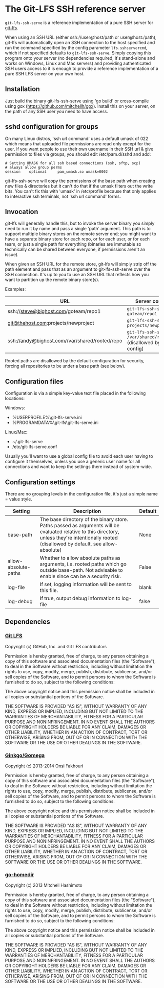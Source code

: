 # The Git-LFS SSH reference server #

`git-lfs-ssh-serve` is a reference implementation of a pure SSH server for 
[git-lfs](https://github.com/github/git-lfs).

When using an SSH URL (either ssh://user@host/path or user@host:/path), git-lfs
will automatically open an SSH connection to the host specified and run the
command specified by the config parameter ```lfs.sshservercmd```, which if not
specified defaults to ```git-lfs-ssh-serve```. Simply copying this program onto your
server (no dependencies required, it's stand-alone and works on Windows, Linux
and Mac servers) and providing authenticated SSH users access to it is enough to
provide a reference implementation of a pure SSH LFS server on your own host.

## Installation ##

Just build the binary git-lfs-ssh-serve using 'go build' or cross-compile using
gox (https://github.com/mitchellh/gox). Install this on your server, on the path
of any SSH user you need to have access.

## sshd configuration for groups ##

On many Linux distros, 'ssh url command' uses a default umask of 022 which means
that uploaded file permissions are read only except for the user. If you want 
people to use their own username in their SSH url & give permission to files via
groups, you should edit /etc/pam.d/sshd and add:
```
# Setting UMASK for all ssh based connections (ssh, sftp, scp)
# always allow group perms
session    optional     pam_umask.so umask=0002
```

git-lfs-ssh-serve will copy the permissions of the base path when creating new files
& directories but it can't do that if the umask filters out the write bits. You
can't fix this with 'umask' in /etc/profile because that only applies to
interactive ssh terminals, not 'ssh url command' forms.

## Invocation ##

git-lfs will generally handle this, but to invoke the server binary you simply
need to run it by name and pass a single 'path' argument. This path is to
support multiple binary stores on the remote server end; you might want to have
a separate binary store for each repo, or for each user, or for each team, or
just a single path for everything (binaries are immutable so technically can be
shared between everyone, if permissions aren't an issue).

When given an SSH URL for the remote store, git-lfs will simply strip off the
path element and pass that as an argument to git-lfs-ssh-serve over the SSH
connection. It's up to you to use an SSH URL that reflects how you want to
partition up the remote binary store(s).

Examples:

| URL | Server command |
|-----|----------------|
|ssh://steve@bighost.com/goteam/repo1|```git-lfs-ssh-serve goteam/repo1```|
|git@thehost.com:projects/newproject|```git-lfs-ssh-serve projects/newproject```|
|ssh://andy@bighost.com//var/shared/rooted/repo|```git-lfs-ssh-serve /var/shared/rooted/repo``` (disallowed by default config)|

Rooted paths are disallowed by the default configuration for security, forcing
all repositories to be under a base path (see below).

## Configuration files ##

Configuration is via a simple key-value text file placed in the following locations:

Windows:

* %USERPROFILE%\git-lfs-serve.ini
* %PROGRAMDATA%\git-lfs\git-lfs-serve.ini

Linux/Mac:

* ~/.git-lfs-serve
* /etc/git-lfs-serve.conf

Usually you'll want to use a global config file to avoid each user having to
configure it themselves, unless you use a generic user name for all connections
and want to keep the settings there instead of system-wide.

## Configuration settings ##

There are no grouping levels in the configuration file, it's just a simple name 
= value style.

| Setting | Description | Default |
|---------|-------------|---------|
|base-path|The base directory of the binary store. Paths passed as arguments will be evaluated relative to this directory, unless they're intentionally rooted (disallowed by default, see allow-absolute) |None|
|allow-absolute-paths|Whether to allow absolute paths as arguments, i.e. rooted paths which go outside base-path. Not advisable to enable since can be a security risk.|False|
|log-file|If set, logging information will be sent to this file.|blank|
|log-debug|If true, output debug information to log-file|false|

## Dependencies ##

### [Git LFS](https://github.com/github/git-lfs)
Copyright (c) GitHub, Inc. and Git LFS contributors

Permission is hereby granted, free of charge, to any person obtaining a copy
of this software and associated documentation files (the "Software"), to deal
in the Software without restriction, including without limitation the rights
to use, copy, modify, merge, publish, distribute, sublicense, and/or sell
copies of the Software, and to permit persons to whom the Software is
furnished to do so, subject to the following conditions:

The above copyright notice and this permission notice shall be included in all
copies or substantial portions of the Software.

THE SOFTWARE IS PROVIDED "AS IS", WITHOUT WARRANTY OF ANY KIND, EXPRESS OR
IMPLIED, INCLUDING BUT NOT LIMITED TO THE WARRANTIES OF MERCHANTABILITY,
FITNESS FOR A PARTICULAR PURPOSE AND NONINFRINGEMENT. IN NO EVENT SHALL THE
AUTHORS OR COPYRIGHT HOLDERS BE LIABLE FOR ANY CLAIM, DAMAGES OR OTHER
LIABILITY, WHETHER IN AN ACTION OF CONTRACT, TORT OR OTHERWISE, ARISING FROM,
OUT OF OR IN CONNECTION WITH THE SOFTWARE OR THE USE OR OTHER DEALINGS IN THE
SOFTWARE.

### [Ginkgo/Gomega](http://onsi.github.io/ginkgo/)
Copyright (c) 2013-2014 Onsi Fakhouri

Permission is hereby granted, free of charge, to any person obtaining
a copy of this software and associated documentation files (the
"Software"), to deal in the Software without restriction, including
without limitation the rights to use, copy, modify, merge, publish,
distribute, sublicense, and/or sell copies of the Software, and to
permit persons to whom the Software is furnished to do so, subject to
the following conditions:

The above copyright notice and this permission notice shall be
included in all copies or substantial portions of the Software.

THE SOFTWARE IS PROVIDED "AS IS", WITHOUT WARRANTY OF ANY KIND,
EXPRESS OR IMPLIED, INCLUDING BUT NOT LIMITED TO THE WARRANTIES OF
MERCHANTABILITY, FITNESS FOR A PARTICULAR PURPOSE AND
NONINFRINGEMENT. IN NO EVENT SHALL THE AUTHORS OR COPYRIGHT HOLDERS BE
LIABLE FOR ANY CLAIM, DAMAGES OR OTHER LIABILITY, WHETHER IN AN ACTION
OF CONTRACT, TORT OR OTHERWISE, ARISING FROM, OUT OF OR IN CONNECTION
WITH THE SOFTWARE OR THE USE OR OTHER DEALINGS IN THE SOFTWARE.

### [go-homedir](https://github.com/mitchellh/go-homedir)
Copyright (c) 2013 Mitchell Hashimoto

Permission is hereby granted, free of charge, to any person obtaining a copy
of this software and associated documentation files (the "Software"), to deal
in the Software without restriction, including without limitation the rights
to use, copy, modify, merge, publish, distribute, sublicense, and/or sell
copies of the Software, and to permit persons to whom the Software is
furnished to do so, subject to the following conditions:

The above copyright notice and this permission notice shall be included in
all copies or substantial portions of the Software.

THE SOFTWARE IS PROVIDED "AS IS", WITHOUT WARRANTY OF ANY KIND, EXPRESS OR
IMPLIED, INCLUDING BUT NOT LIMITED TO THE WARRANTIES OF MERCHANTABILITY,
FITNESS FOR A PARTICULAR PURPOSE AND NONINFRINGEMENT. IN NO EVENT SHALL THE
AUTHORS OR COPYRIGHT HOLDERS BE LIABLE FOR ANY CLAIM, DAMAGES OR OTHER
LIABILITY, WHETHER IN AN ACTION OF CONTRACT, TORT OR OTHERWISE, ARISING FROM,
OUT OF OR IN CONNECTION WITH THE SOFTWARE OR THE USE OR OTHER DEALINGS IN
THE SOFTWARE.



